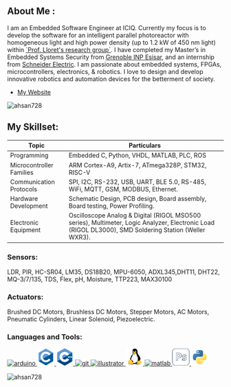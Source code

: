 
## About Me : 
I am an Embedded Software Engineer at ICIQ. Currently my focus is to develop the software for an intelligent parallel photoreactor with homogeneous light and high power density (up to 1.2 kW of 450 nm light) within [`Prof. Lloret's research group´](https://www.iciq.org/research/research_group/dr-julio-lloret-fillol/). I have completed my Master’s in Embedded Systems Security from [Grenoble INP Esisar](https://esisar.grenoble-inp.fr/), and an internship from [Schneider Electric](https://www.se.com/fr/fr/). I am passionate about embedded systems, FPGAs, microcontrollers, electronics, & robotics. I love to design and develop innovative robotics and automation devices for the betterment of society.

- [My Website](https://sites.google.com/view/ahsanslab)


<p align="left"> <img src="https://komarev.com/ghpvc/?username=ahsan728&label=Profile%20views&color=0e75b6&style=flat" alt="ahsan728" /> </p>

## My Skillset:
| Topic | Particulars |
| --- | --- |
| Programming |Embedded C, Python, VHDL, MATLAB, PLC, ROS |
| Microcontroller Families | ARM Cortex-A9, Artix-7, ATmega328P, STM32, RISC-V |
| Communication Protocols |SPI, I2C, RS-232, USB, UART, BLE 5.0, RS-485, WiFi, MQTT, GSM, MODBUS, Ethernet. |
| Hardware Development | Schematic Design, PCB design, Board assembly, Board testing, Power Profiling. |
| Electronic Equipment | Oscilloscope Analog & Digital (RIGOL MSO500 series), Multimeter, Logic Analyzer, Electronic Load (RIGOL DL3000), SMD Soldering Station (Weller WXR3). |

### Sensors:
LDR, PIR, HC-SR04, LM35, DS18B20, MPU-6050, ADXL345,DHT11, DHT22, MQ-3/7/135, TDS, Flex, pH, Moisture, TTP223, MAX30100

### Actuators:
Brushed DC Motors, Brushless DC Motors, Stepper Motors, AC Motors, Pneumatic Cylinders, Linear Solenoid, Piezoelectric.

<h3 align="left">Languages and Tools:</h3>
<p align="left"> <a href="https://www.arduino.cc/" target="_blank" rel="noreferrer"> <img src="https://cdn.worldvectorlogo.com/logos/arduino-1.svg" alt="arduino" width="40" height="40"/> </a> <a href="https://www.cprogramming.com/" target="_blank" rel="noreferrer"> <img src="https://raw.githubusercontent.com/devicons/devicon/master/icons/c/c-original.svg" alt="c" width="40" height="40"/> </a> <a href="https://www.w3schools.com/cpp/" target="_blank" rel="noreferrer"> <img src="https://raw.githubusercontent.com/devicons/devicon/master/icons/cplusplus/cplusplus-original.svg" alt="cplusplus" width="40" height="40"/> </a> <a href="https://git-scm.com/" target="_blank" rel="noreferrer"> <img src="https://www.vectorlogo.zone/logos/git-scm/git-scm-icon.svg" alt="git" width="40" height="40"/> </a> <a href="https://www.adobe.com/in/products/illustrator.html" target="_blank" rel="noreferrer"> <img src="https://www.vectorlogo.zone/logos/adobe_illustrator/adobe_illustrator-icon.svg" alt="illustrator" width="40" height="40"/> </a> <a href="https://www.linux.org/" target="_blank" rel="noreferrer"> <img src="https://raw.githubusercontent.com/devicons/devicon/master/icons/linux/linux-original.svg" alt="linux" width="40" height="40"/> </a> <a href="https://www.mathworks.com/" target="_blank" rel="noreferrer"> <img src="https://upload.wikimedia.org/wikipedia/commons/2/21/Matlab_Logo.png" alt="matlab" width="40" height="40"/> </a> <a href="https://www.photoshop.com/en" target="_blank" rel="noreferrer"> <img src="https://raw.githubusercontent.com/devicons/devicon/master/icons/photoshop/photoshop-line.svg" alt="photoshop" width="40" height="40"/> </a> <a href="https://www.python.org" target="_blank" rel="noreferrer"> <img src="https://raw.githubusercontent.com/devicons/devicon/master/icons/python/python-original.svg" alt="python" width="40" height="40"/> </a> </p>

<p><img align="center" src="https://github-readme-stats.vercel.app/api/top-langs?username=ahsan728&show_icons=true&locale=en&layout=compact" alt="ahsan728" /></p>

<!---
Ahsan728/Ahsan728 is a ✨ special ✨ repository because its `README.md` (this file) appears on your GitHub profile.
You can click the Preview link to take a look at your changes.
--->
